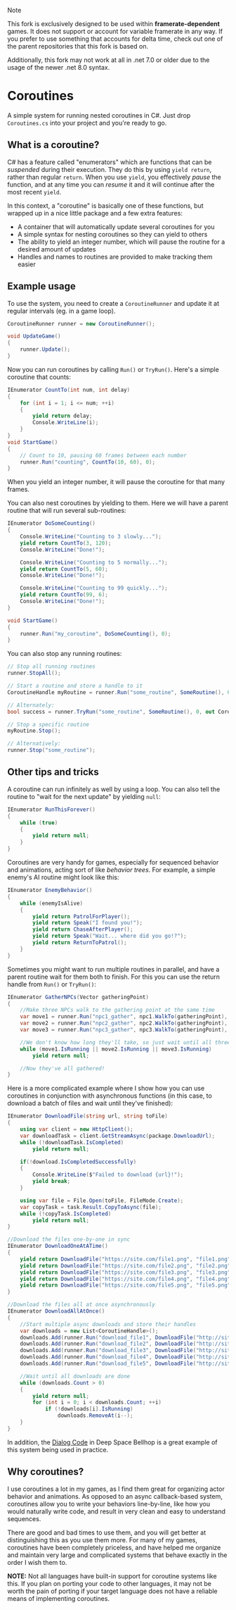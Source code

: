 > [!NOTE]
> This fork is exclusively designed to be used within **framerate-dependent** games. It does not support or account for variable framerate in any way.
> If you prefer to use something that accounts for delta time, check out one of the parent repositories that this fork is based on.
>
> Additionally, this fork may not work at all in .net 7.0 or older due to the usage of the newer .net 8.0 syntax.

# Coroutines
A simple system for running nested coroutines in C#. Just drop `Coroutines.cs` into your project and you're ready to go.

## What is a coroutine?
C# has a feature called "enumerators" which are functions that can be *suspended* during their execution. They do this by using `yield return`, rather than regular `return`. When you use `yield`, you effectively *pause* the function, and at any time you can *resume* it and it will continue after the most recent `yield`.

In this context, a "coroutine" is basically one of these functions, but wrapped up in a nice little package and a few extra features:

- A container that will automatically update several coroutines for you
- A simple syntax for nesting coroutines so they can yield to others
- The ability to yield an integer number, which will pause the routine for a desired amount of updates
- Handles and names to routines are provided to make tracking them easier

## Example usage
To use the system, you need to create a `CoroutineRunner` and update it at regular intervals (eg. in a game loop).

```csharp
CoroutineRunner runner = new CoroutineRunner();

void UpdateGame()
{
    runner.Update();
}
```

Now you can run coroutines by calling `Run()` or `TryRun()`. Here's a simple coroutine that counts:

```csharp
IEnumerator CountTo(int num, int delay)
{
    for (int i = 1; i <= num; ++i)
    {
        yield return delay;
        Console.WriteLine(i);
    }
}
void StartGame()
{
    // Count to 10, pausing 60 frames between each number
    runner.Run("counting", CountTo(10, 60), 0);
}
```

When you yield an integer number, it will pause the coroutine for that many frames.

You can also nest coroutines by yielding to them. Here we will have a parent routine that will run several sub-routines:

```csharp
IEnumerator DoSomeCounting()
{
    Console.WriteLine("Counting to 3 slowly...");
    yield return CountTo(3, 120);
    Console.WriteLine("Done!");

    Console.WriteLine("Counting to 5 normally...");
    yield return CountTo(5, 60);
    Console.WriteLine("Done!");

    Console.WriteLine("Counting to 99 quickly...");
    yield return CountTo(99, 6);
    Console.WriteLine("Done!");
}

void StartGame()
{
    runner.Run("my_coroutine", DoSomeCounting(), 0);
}
```

You can also stop any running routines:

```csharp
// Stop all running routines
runner.StopAll();

// Start a routine and store a handle to it
CoroutineHandle myRoutine = runner.Run("some_routine", SomeRoutine(), 0);

// Alternately:
bool success = runner.TryRun("some_routine", SomeRoutine(), 0, out CoroutineHandle myRoutine);

// Stop a specific routine
myRoutine.Stop();

// Alternatively:
runner.Stop("some_routine");
```

## Other tips and tricks
A coroutine can run infinitely as well by using a loop. You can also tell the routine to "wait for the next update" by yielding `null`:

```csharp
IEnumerator RunThisForever()
{
    while (true)
    {
        yield return null;
    }
}
```

Coroutines are very handy for games, especially for sequenced behavior and animations, acting sort of like *behavior trees*. For example, a simple enemy's AI routine might look like this:

```csharp
IEnumerator EnemyBehavior()
{
    while (enemyIsAlive)
    {
        yield return PatrolForPlayer();
        yield return Speak("I found you!");
        yield return ChaseAfterPlayer();
        yield return Speak("Wait... where did you go!?");
        yield return ReturnToPatrol();
    }
}
```

Sometimes you might want to run multiple routines in parallel, and have a parent routine wait for them both to finish. For this you can use the return handle from `Run()` or `TryRun()`:

```csharp
IEnumerator GatherNPCs(Vector gatheringPoint)
{
    //Make three NPCs walk to the gathering point at the same time
    var move1 = runner.Run("npc1_gather", npc1.WalkTo(gatheringPoint), 0);
    var move2 = runner.Run("npc2_gather", npc2.WalkTo(gatheringPoint), 0);
    var move3 = runner.Run("npc3_gather", npc3.WalkTo(gatheringPoint), 0);

    //We don't know how long they'll take, so just wait until all three have finished
    while (move1.IsRunning || move2.IsRunning || move3.IsRunning)
        yield return null;

    //Now they've all gathered!
}
```

Here is a more complicated example where I show how you can use coroutines in conjunction with asynchronous functions (in this case, to download a batch of files and wait until they've finished):

```csharp
IEnumerator DownloadFile(string url, string toFile)
{
    using var client = new HttpClient();
    var downloadTask = client.GetStreamAsync(package.DownloadUrl);
    while (!downloadTask.IsCompleted)
        yield return null;

    if(!download.IsCompletedSuccessfully)
    {
        Console.WriteLine($"Failed to download {url}!");
        yield break;
    }

    using var file = File.Open(toFile, FileMode.Create);
    var copyTask = task.Result.CopyToAsync(file);
    while (!copyTask.IsCompleted)
        yield return null;
}

//Download the files one-by-one in sync
IEnumerator DownloadOneAtATime()
{
    yield return DownloadFile("https://site.com/file1.png", "file1.png");
    yield return DownloadFile("https://site.com/file2.png", "file2.png");
    yield return DownloadFile("https://site.com/file3.png", "file3.png");
    yield return DownloadFile("https://site.com/file4.png", "file4.png");
    yield return DownloadFile("https://site.com/file5.png", "file5.png");
}

//Download the files all at once asynchronously
IEnumerator DownloadAllAtOnce()
{
    //Start multiple async downloads and store their handles
    var downloads = new List<CoroutineHandle>();
    downloads.Add(runner.Run("download_file1", DownloadFile("http://site.com/file1.png", "file1.png"), 0));
    downloads.Add(runner.Run("download_file2", DownloadFile("http://site.com/file2.png", "file2.png"), 0));
    downloads.Add(runner.Run("download_file3", DownloadFile("http://site.com/file3.png", "file3.png"), 0));
    downloads.Add(runner.Run("download_file4", DownloadFile("http://site.com/file4.png", "file4.png"), 0));
    downloads.Add(runner.Run("download_file5", DownloadFile("http://site.com/file5.png", "file5.png"), 0));

    //Wait until all downloads are done
    while (downloads.Count > 0)
    {
        yield return null;
        for (int i = 0; i < downloads.Count; ++i)
            if (!downloads[i].IsRunning)
                downloads.RemoveAt(i--);
    }
}
```

In addition, the [Dialog Code](https://github.com/PixelDough/ElevatorGame/blob/main/ElevatorGame/Source/Dialog/Dialog.cs#L70) in Deep Space Bellhop is a great example of this system being used in practice.

## Why coroutines?

I use coroutines a lot in my games, as I find them great for organizing actor behavior and animations. As opposed to an async callback-based system, coroutines allow you to write your behaviors line-by-line, like how you would naturally write code, and result in very clean and easy to understand sequences.

There are good and bad times to use them, and you will get better at distinguishing this as you use them more. For many of my games, coroutines have been completely priceless, and have helped me organize and maintain very large and complicated systems that behave exactly in the order I wish them to.

**NOTE:** Not all languages have built-in support for coroutine systems like this. If you plan on porting your code to other languages, it may not be worth the pain of porting if your target language does not have a reliable means of implementing coroutines.
